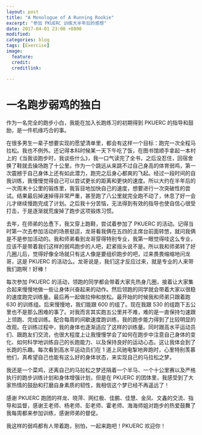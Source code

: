 ```yaml
---
layout: post
title: "A Monologue of A Running Rookie"
excerpt: "参加 PKUERC 训练大半年后的感想"
date: 2017-04-01 23:00 +0800
modified: 
categories: blog
tags: [Exercise]
image:
  feature: 
  credit: 
  creditlink:

---
```


# 一名跑步弱鸡的独白

作为一名完全的跑步小白，我能在加入长跑练习的初期得到 PKUERC 的指导和鼓励，是一件机缘巧合的事。

在很多男生一辈子想要实现的愿望清单里，都会有这样一个目标：跑完一次全程马拉松。我也不例外。还记得本科时候某一天下午吃了饭，在图书馆顺手拿起一本村上的《当我谈跑步时，我谈些什么》，我一口气读完了全书，之后没忍住，回宿舍换了鞋就去操场跑了十公里。作为一个跳远从来跳不过自己身高的体育弱鸡，第一次震撼于自己身体上还有如此潜力，跑完之后身心都爽的飞起。经过一段时间的自我训练，我慢慢觉得自己可以尝试更长的距离和更快的速度。所以大约在半年后的一次周末十公里的锻炼里，我盲目地加快自己的速度，想要进行一次突破性的尝试。结果最后掉速掉得非常严重，甚至跑了八公里就完全跑不动了，休息了好一会儿才继续慢跑完成了计划。之后我十分苦恼，无法得到有效的指导也使自信心很受打击，于是逐渐就荒废掉了跑步这项锻炼习惯。

去年，在师弟的怂恿下，我又穿上跑鞋，尝试着参加了 PKUERC 的活动。记得当时第一次去参加活动的场景挺逗，龙哥看我俩在五四的主席台前面转悠，就问我俩是不是参加活动的。我和师弟看到龙哥穿得特别专业，我第一眼觉得哇这么专业，应该不是带着我们这样的弱鸡跑步的人吧，赶紧摇头说不是。所以我和师弟转了好几圈儿后，觉得好像全场就只有这人像是要组织跑步的吧，过来畏畏缩缩地问龙哥，这是 PKUERC 的活动么。龙哥说是，我们这才反应过来，就是专业的人来带我们跑啊！好棒！

每次参加 PKUERC 的活动，领跑的同学都会带着大家先热身几圈，接着让大家集合起来慢慢地做一些让身体兴奋起来的动作。然后领跑的同学就会带着大家以很稳的速度跑完训练量。最后再一起做拉伸和放松。最开始的时候我和师弟只跟着跑 630 的训练组。后来慢慢地，我们能跟 600 的组了。现在我跟 530 的组跑下五公里也不是那么困难的事了。对我而言其实跑五公里并不难，难的是一直保持匀速跟上领跑、完成训练。配合每周的间歇速度跑训练，我的跑步能力得到了比较明显的改观。在训练过程中，我的身体也逐渐适应了这样的训练量。同时跟高水平运动员们、跟跑友们交流，也很大程度上让我慢慢学会了如何在跑步中注意自己身体的变化、如何科学地训练自己的长跑能力、以及保持良好的运动心态。这让我体会到了长跑的乐趣。每次看到高水平运动员们在 1 道上风驰电掣地奔跑时，心里特别羡慕他们，真希望自己也能有这么好的身体状态，来实现自己的马拉松之梦。

我还是一个菜鸡，还离自己的马拉松之梦还隔着一个半马、一个十公里赛以及严格执行的跑步训练计划和身体增强计划，但是在 PKUERC 的团体里，我感受到了大家热情的鼓励和打磨自身素质的韧性，我相信这个梦已经不再遥远了！

感谢 PKUERC 跑团的祥龙、晓萍、网红极、佳鹏、佳慧、金凤、文鑫的交流、指导和监督，感谢王老师、杨老师、彭老师、霍老师、海海师姐对跑步的热爱鼓舞了我每周都来参加训练，感谢师弟的督促。

我这样的弱鸡都有人带着跑，别怕，一起来跑吧！PKUERC 欢迎你！